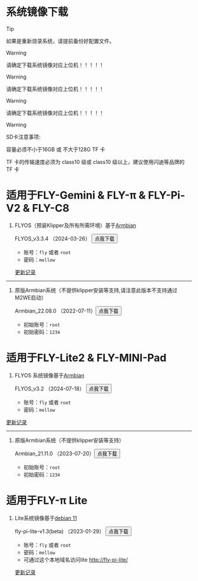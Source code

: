 # 系统镜像下载

> [!TIP]
> 如果是重新烧录系统，请提前备份好配置文件。

> [!Warning]
> 请确定下载系统镜像对应上位机！！！！！

> [!Warning]
> 请确定下载系统镜像对应上位机！！！！！

> [!Warning]
> 请确定下载系统镜像对应上位机！！！！！

> [!Warning]
> SD卡注意事项:
>
> 容量必须不小于16GB 或 不大于128G TF 卡
>
> TF 卡的传输速度必须为 class10 级或 class10 级以上，建议使用闪迪等品牌的 TF 卡



# 适用于**FLY-Gemini & FLY-π & FLY-Pi-V2 & FLY-C8**

1. FLYOS（预装Klipper及所有所需环境）基于[Armbian](https://www.armbian.com/)

    FLYOS_v3.3.4 （2024-03-26） <button onclick="window.location.href='https://cdn.mellow.klipper.cn/IMG/Build/FlyOS_3.3.4_Flygemini_bullseye_current_5.10.85.7z'">点我下载</button>
    
    * 账号：`fly` 或者 `root`
    * 密码：`mellow`

    [更新记录](introduction/systemupdatelog_gemini.md)

----

1. 原版Armbian系统（不提供klipper安装等支持,请注意此版本不支持通过M2WE启动）

    Armbian_22.08.0  （2022-07-11）<button onclick="window.location.href='https://cdn.mellow.klipper.cn/IMG/Release/Armbian_22.08.0-trunk_Flypiv1_bullseye_current_5.15.52.img.xz'">点我下载</button>

    * 初始账号：`root`
    * 初始密码：`1234`
    



# 适用于**FLY-Lite2 & FLY-MINI-Pad**

1. FLYOS 系统镜像基于[Armbian](https://www.armbian.com/)

   FLYOS_v3.2  （2024-07-18） <button onclick="window.location.href='https://cdn.mellow.klipper.cn/IMG/Build/FLY-v3.2_Flypilite2.img.xz'">点我下载</button>

   * 账号：`fly` 或者 `root`
   * 密码：`mellow`
   

[更新记录](introduction/systemupdatelog_lite2.md)

----
1. 原版Armbian系统（不提供klipper安装等支持）

    Armbian_21.11.0  （2023-07-20）<button onclick="window.location.href='https://cdn.mellow.klipper.cn/IMG/Build/Armbian_Flypilite2_bullseye_current_5.10.85.img.xz'">点我下载</button>

    * 初始账号：`root`
    * 初始密码：`1234`



# 适用于**FLY-π Lite**

1. Lite系统镜像基于[debian 11](https://www.debian.org/)

    fly-pi-lite-v1.3(beta)  （2023-01-29） <button onclick="window.location.href='https://cdn.mellow.klipper.cn/IMG/Beta/fly-pi-lite-v1.3.img.xz'">点我下载</button>
    * 账号：`fly` 或者 `root`
    * 密码：`mellow`
    * 可通过这个本地域名访问lite [http://fly-pi-lite/](http://fly-pi-lite/)

   [更新记录](introduction/systemupdatelog_lite.md)





<!-- tabs:end -->
